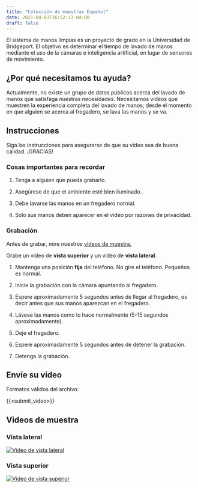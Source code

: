 ```yaml
---
title: "Colección de muestras Español"
date: 2021-04-03T16:52:13-04:00
draft: false
---
```


El sistema de manos limpias es un proyecto de grado en la Universidad de Bridgeport. El objetivo es
determinar el tiempo de lavado de manos mediante el uso de la cámaras e inteligencia artificial, en lugar de sensores de movimiento.

## ¿Por qué necesitamos tu ayuda?

Actualmente, no existe un grupo de datos públicos acerca del lavado de manos que satisfaga nuestras necesidades. Necesitamos videos que muestren la experiencia completa del lavado de manos; desde el momento en que alguien se acerca al fregadero, se lava las manos y se va.

## Instrucciones

Siga las instrucciones para asegurarse de que su video sea de buena calidad. ¡GRACIAS!

### Cosas importantes para recordar

1. Tenga a alguien que pueda grabarlo.

2. Asegúrese de que el ambiente esté bien iluminado.

3. Debe lavarse las manos en un fregadero normal.

4. Solo sus manos deben aparecer en el video por razones de privacidad.

### Grabación

Antes de grabar, mire nuestros [videos de muestra.](#videos-de-muestra)

Grabe un video de **vista superior** y un video de **vista lateral**.

1. Mantenga una posición **fija** del teléfono. No gire el teléfono. Pequeños es normal.

2. Inicie la grabación con la cámara apuntando al fregadero.

3. Espere aproximadamente 5 segundos antes de llegar al fregadero, es decir antes que sus manos aparezcan
en el fregadero.

4. Lávese las manos como lo hace normalmente (5-15 segundos aproximadamente).

5. Deje el fregadero.

6. Espere aproximadamente 5 segundos antes de detener la grabación.

7. Detenga la grabación.

## Envíe su video

Formatos válidos del archivo:

{{<submit_video>}}

## Videos de muestra

### Vista lateral

[![Video de vista lateral](http://img.youtube.com/vi/LLWRaJ2W0VY/0.jpg)](https://www.youtube.com/watch?v=LLWRaJ2W0VY "Ejemplo de video de vista lateral")

### Vista superior

[![Video de vista superior](http://img.youtube.com/vi/kCcQZ4bP31A/0.jpg)](https://www.youtube.com/watch?v=kCcQZ4bP31A "Ejemplo de video de vista superior")
